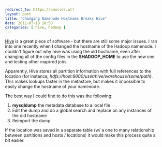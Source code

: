 ```yaml
---
redirect_to: https://bmuller.wtf
layout: post
title: "Changing Namenode Hostname Breaks Hive"
date: 2011-07-18 18:50
categories: [ hive, hadoop ]
---
```

[Hive](http://wiki.apache.org/hadoop/Hive) is a great piece of software - but there are still some major issues.  I ran into one recently when I changed the hostname of 
the Hadoop namenode.  I couldn't figure out why hive was using the old hostname, even after changing all of the config files in the **$HADOOP_HOME** to use the new one 
and testing other map/red jobs.

Apparently, Hive stores all partition information with full references to the location (for instance, *hdfs://host:9000/user/hive/warehouse/some/path*).
This makes lookups faster in the metastore, but makes it impossible to easily change the hostname of your namenode.

The best way I could find to do this was the following:
1. **mysqldump** the metadata database to a local file
1. Edit the dump and do a global search and replace on any instances of the old hostname
1. Reimport the dump

If the location was saved in a separate table (w/ a one to many relationship between partitions and hosts / locations) it would make this process quite a bit easier.